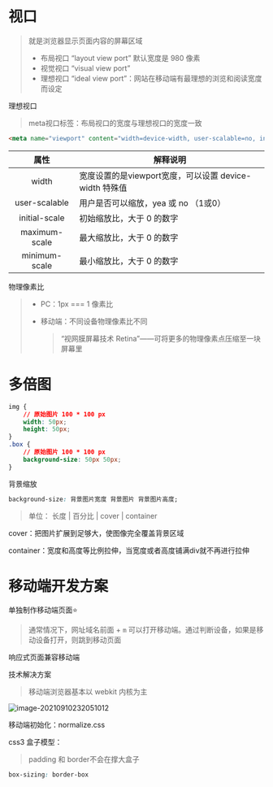 # 视口

> 就是浏览器显示页面内容的屏幕区域
>
> - 布局视口 	“layout view port” 默认宽度是 980 像素
> - 视觉视口  	“visual view port”
> - 理想视口  	“ideal view port”：网站在移动端有最理想的浏览和阅读宽度而设定

理想视口

> meta视口标签：布局视口的宽度与理想视口的宽度一致

```html
<meta name="viewport" content="width=device-width, user-scalable=no, initial-scale=1.0, maximum-scale=1.0, minimum-scale=1.0">
```

|     属性      | 解释说明                                               |
| :-----------: | ------------------------------------------------------ |
|     width     | 宽度设置的是viewport宽度，可以设置 device-width 特殊值 |
| user-scalable | 用户是否可以缩放，yea 或 no （1或0）                   |
| initial-scale | 初始缩放比，大于 0 的数字                              |
| maximum-scale | 最大缩放比，大于 0 的数字                              |
| minimum-scale | 最小缩放比，大于 0 的数字                              |



物理像素比

> - PC：1px === 1 像素比
>
> - 移动端：不同设备物理像素比不同 
>
>   > “视网膜屏幕技术 Retina”——可将更多的物理像素点压缩至一块屏幕里



# 多倍图

```css
img {
	// 原始图片 100 * 100 px
	width: 50px;
	height: 50px;
}
.box {
	// 原始图片 100 * 100 px
	background-size: 50px 50px;
}
```

背景缩放

```css
background-size: 背景图片宽度 背景图片 背景图片高度;
```

> 单位： 长度 | 百分比 | cover | container

cover：把图片扩展到足够大，使图像完全覆盖背景区域

container：宽度和高度等比例拉伸，当宽度或者高度铺满div就不再进行拉伸



# 移动端开发方案

单独制作移动端页面⭐

> 通常情况下，网址域名前面 + `m` 可以打开移动端。通过判断设备，如果是移动设备打开，则跳到移动页面

响应式页面兼容移动端

技术解决方案

> 移动端浏览器基本以 webkit 内核为主

![image-20210910232051012](https://i.loli.net/2021/09/10/I3YU8O9WoQBz7j6.png)

移动端初始化：normalize.css

css3 盒子模型：

> padding 和 border不会在撑大盒子

```css
box-sizing: border-box
```

